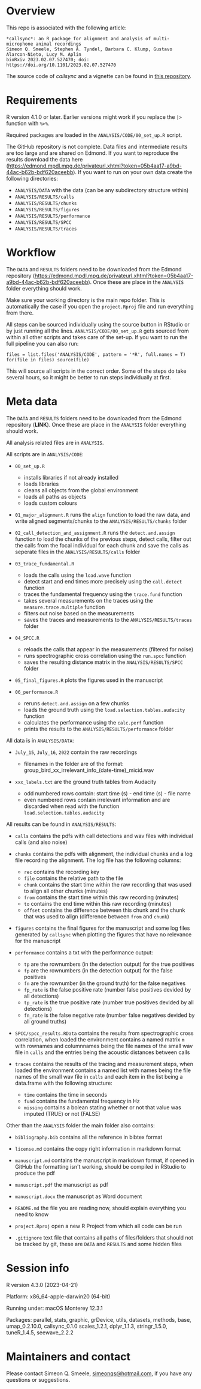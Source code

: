 # Overview

This repo is associated with the following article: 

```
*callsync*: an R package for alignment and analysis of multi-microphone animal recordings
Simeon Q. Smeele, Stephen A. Tyndel, Barbara C. Klump, Gustavo Alarcon-Nieto, Lucy M. Aplin
bioRxiv 2023.02.07.527470; doi: https://doi.org/10.1101/2023.02.07.527470
```

The source code of *callsync* and a vignette can be found in [this repository](https://github.com/simeonqs/callsync).


# Requirements

R version 4.1.0 or later. Earlier versions might work if you replace the `|>` function with `%>%`.

Required packages are loaded in the `ANALYSIS/CODE/00_set_up.R` script.

The GitHub repository is not complete. Data files and intermediate results are too large and are shared on Edmond. If you want to reproduce the results download the data here (<https://edmond.mpdl.mpg.de/privateurl.xhtml?token=05b4aa17-a9bd-44ac-b62b-bdf620aceebb>). If you want to run on your own data create the following directories:

* `ANALYSIS/DATA` with the data (can be any subdirectory structure within)
* `ANALYSIS/RESULTS/calls`
* `ANALYSIS/RESULTS/chunks`
* `ANALYSIS/RESULTS/figures`
* `ANALYSIS/RESULTS/performance`
* `ANALYSIS/RESULTS/SPCC`
* `ANALYSIS/RESULTS/traces`


# Workflow

The `DATA` and `RESULTS` folders need to be downloaded from the Edmond repository (<https://edmond.mpdl.mpg.de/privateurl.xhtml?token=05b4aa17-a9bd-44ac-b62b-bdf620aceebb>). Once these are place in the `ANALYSIS` folder everything should work.

Make sure your working directory is the main repo folder. This is automatically the case if you open the `project.Rproj` file and run everything from there.

All steps can be sourced individually using the source button in RStudio or by just running all the lines. `ANALYSIS/CODE/00_set_up.R` gets sourced from within all other scripts and takes care of the set-up. If you want to run the full pipeline you can also run:

```
files = list.files('ANALYSIS/CODE', pattern = '*R', full.names = T)
for(file in files) source(file)
```

This will source all scripts in the correct order. Some of the steps do take several hours, so it might be better to run steps individually at first. 


# Meta data

The `DATA` and `RESULTS` folders need to be downloaded from the Edmond repository (**LINK**). Once these are place in the `ANALYSIS` folder everything should work.

All analysis related files are in `ANALYSIS`.

All scripts are in `ANALYSIS/CODE`:
  
- `00_set_up.R`
  - installs libraries if not already installed
  - loads libraries
  - cleans all objects from the global environment
  - loads all paths as objects
  - loads custom colours
  
- `01_major_alignment.R` runs the `align` function to load the raw data, and write aligned segments/chunks to the `ANALYSIS/RESULTS/chunks` folder

- `02_call_detection_and_assignment.R` runs the `detect.and.assign` function to load the chunks of the previous steps, detect calls, filter out the calls from the focal individual for each chunk and save the calls as seperate files in the `ANALYSIS/RESULTS/calls` folder

- `03_trace_fundamental.R`
  - loads the calls using the `load.wave` function
  - detect start and end times more precisely using the `call.detect` function
  - traces the fundamental frequency using the `trace.fund` function
  - takes several measurements on the traces using the `measure.trace.multiple` function
  - filters out noise based on the measurements
  - saves the traces and measurements to the `ANALYSIS/RESULTS/traces` folder

- `04_SPCC.R`
  - reloads the calls that appear in the measurements (filtered for noise)
  - runs spectrographic cross correlation using the `run.spcc` function
  - saves the resulting distance matrix in the `ANALYSIS/RESULTS/SPCC` folder

- `05_final_figures.R` plots the figures used in the manuscript

- `06_performance.R`
  - reruns `detect.and.assign` on a few chunks
  - loads the ground truth using the `load.selection.tables.audacity` function
  - calculates the performance using the `calc.perf` function
  - prints the results to the `ANALYSIS/RESULTS/performance` folder
  
All data is in `ANALYSIS/DATA`:

- `July_15`, `July_16`, `2022` contain the raw recordings
  - filenames in the folder are of the format: group_bird_xx_irrelevant_info_(date-time)_micid.wav
  
- `xxx_labels.txt` are the ground truth tables from Audacity
  - odd numbered rows contain: start time (s) - end time (s) - file name
  - even numbered rows contain irrelevant information and are discarded when read with the function `load.selection.tables.audacity`
  
All results can be found in `ANALYSIS/RESULTS`:

- `calls` contains the pdfs with call detections and wav files with individual calls (and also noise)

- `chunks` contains the pdfs with alignment, the individual chunks and a log file recording the alignment. The log file has the following columns:
  - `rec` contains the recording key
  - `file` contains the relative path to the file
  - `chunk` contains the start time within the raw recording that was used to align all other chunks (minutes)
  - `from` contains the start time within this raw recording (minutes)
  - `to` contains the end time within this raw recording (minutes)
  - `offset` contains the difference between this chunk and the chunk that was used to align (difference between `from` and `chunk`)

- `figures` contains the final figures for the manuscript and some log files generated by `callsync` when plotting the figures that have no relevance for the manuscript

- `performance` contains a txt with the performance output:
    - `tp` are the rownumbers (in the detection output) for the true positives
    - `fp` are the rownumbers (in the detection output) for the false positives
    - `fn` are the rownumber (in the ground truth) for the false negatives
    - `fp_rate` is the false positive rate (number false positives devided by all detections)
    - `tp_rate` is the true positive rate (number true positives devided by all detections)
    - `fn_rate` is the false negative rate (number false negatives devided by all ground truths)

- `SPCC/spcc_results.RData` contains the results from spectrographic cross correlation, when loaded the environment contains a named matrix `m` with rownames and columnnames being the file names of the small wav file in `calls` and the entries being the acoustic distances between calls

- `traces` contains the results of the tracing and measurement steps, when loaded the environment contains a named list with names being the file names of the small wav file in `calls` and each item in the list being a data.frame with the following structure:
    - `time` contains the time in seconds
    - `fund` contains the fundamental frequency in Hz
    - `missing` contains a bolean stating whether or not that value was imputed (TRUE) or not (FALSE)
  
Other than the `ANALYSIS` folder the main folder also contains:

- `bibliography.bib` contains all the reference in bibtex format

- `license.md` contains the copy right information in markdown format
  
- `manuscript.md` contains the manuscript in markdown format, if opened in GitHub the formatting isn't working, should be compiled in RStudio to produce the pdf
  
- `manuscript.pdf` the manuscript as pdf

- `manuscript.docx` the manuscript as Word document

- `README.md` the file you are reading now, should explain everything you need to know

- `project.Rproj` open a new R Project from which all code can be run
  
- `.gitignore` text file that contains all paths of files/folders that should not be tracked by git, these are `DATA` and `RESULTS` and some hidden files


# Session info

R version 4.3.0 (2023-04-21)

Platform: x86_64-apple-darwin20 (64-bit)

Running under: macOS Monterey 12.3.1

Packages: parallel,  stats, graphic, grDevice, utils, datasets, methods, base, umap_0.2.10.0, callsync_0.1.0 scales_1.2.1, dplyr_1.1.3, stringr_1.5.0, tuneR_1.4.5, seewave_2.2.2 


# Maintainers and contact

Please contact Simeon Q. Smeele, <simeonqs@hotmail.com>, if you have any questions or suggestions. 

